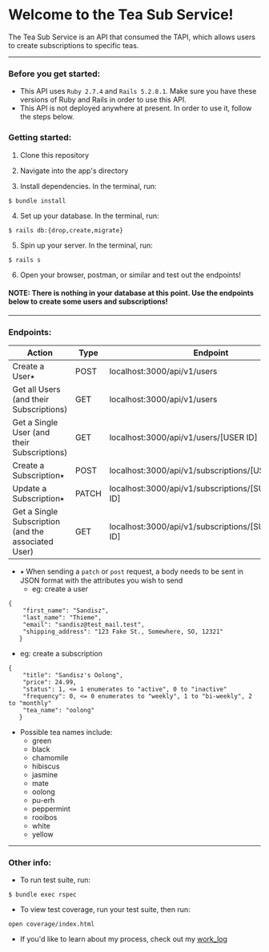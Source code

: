 # Welcome to the Tea Sub Service!

The Tea Sub Service is an API that consumed the TAPI, which allows users to create subscriptions to specific teas.
<hr>

### Before you get started:

- This API uses `Ruby 2.7.4` and `Rails 5.2.8.1`. Make sure you have these versions of Ruby and Rails in order to use this API.
- This API is not deployed anywhere at present. In order to use it, follow the steps below.

### Getting started:

1. Clone this repository

2. Navigate into the app's directory

3. Install dependencies. In the terminal, run:
```
$ bundle install
```
4. Set up your database. In the terminal, run:
```
$ rails db:{drop,create,migrate}
```
5. Spin up your server. In the terminal, run:
```
$ rails s
```
6. Open your browser, postman, or similar and test out the endpoints!

#### NOTE: There is nothing in your database at this point. Use the endpoints below to create some users and subscriptions!
<hr>

### Endpoints:

| Action                                              | Type  | Endpoint                                              |
|-----------------------------------------------------|-------|-------------------------------------------------------|
| Create a User⭑                                      | POST  | localhost:3000/api/v1/users                           |
| Get all Users (and their Subscriptions)             | GET   | localhost:3000/api/v1/users                           |
| Get a Single User (and their Subscriptions)         | GET   | localhost:3000/api/v1/users/[USER ID]                 |
| Create a Subscription⭑                              | POST  | localhost:3000/api/v1/subscriptions/[USER ID]         |
| Update a Subscription⭑                              | PATCH | localhost:3000/api/v1/subscriptions/[SUBSCRIPTION ID] |
| Get a Single Subscription (and the associated User) | GET   | localhost:3000/api/v1/subscriptions/[SUBSCRIPTION ID] |

- ⭑ When sending a `patch` or `post` request, a body needs to be sent in JSON format with the attributes you wish to send
  - eg: create a user

```
{
    "first_name": "Sandisz",
    "last_name": "Thieme",
    "email": "sandisz@test_mail.test",
    "shipping_address": "123 Fake St., Somewhere, SO, 12321"
   }
```

  - eg: create a subscription
  
```
{
    "title": "Sandisz's Oolong",
    "price": 24.99,
    "status": 1, <= 1 enumerates to "active", 0 to "inactive"
    "frequency": 0, <= 0 enumerates to "weekly", 1 to "bi-weekly", 2 to "monthly"
    "tea_name": "oolong"
   }
```

  - Possible tea names include:
    - green
    - black
    - chamomile
    - hibiscus
    - jasmine
    - mate
    - oolong
    - pu-erh
    - peppermint
    - rooibos
    - white
    - yellow
<hr>

### Other info:

- To run test suite, run:
```
$ bundle exec rspec
```
- To view test coverage, run your test suite, then run:
```
open coverage/index.html
```
- If you'd like to learn about my process, check out my [work_log](https://github.com/sandisz-d734m37/tea-sub-service/blob/main/write_ups/work_log.md)
